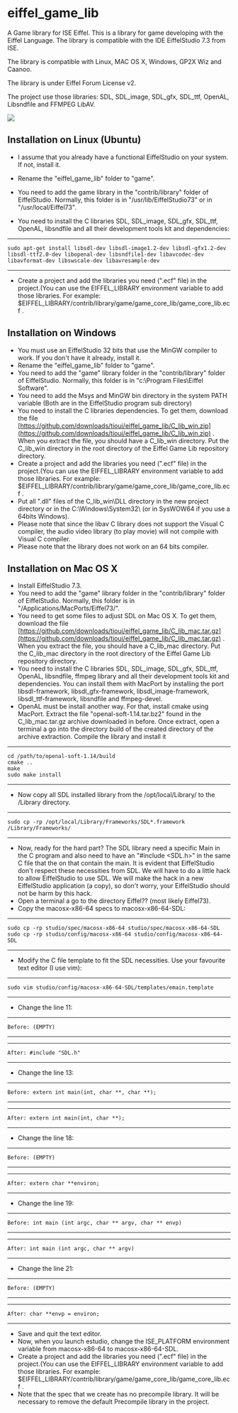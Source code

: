 eiffel_game_lib
===============

A Game library for ISE Eiffel.
This is a library for game developing with the Eiffel Language. The library is compatible with the IDE EiffelStudio 7.3 from ISE.

The library is compatible with Linux, MAC OS X, Windows, GP2X Wiz and Caanoo.

The library is under Eiffel Forum License v2.

The project use those libraries: SDL, SDL_image, SDL_gfx, SDL_ttf, OpenAL, Libsndfile and FFMPEG LibAV.

[<img src="http://api.flattr.com/button/flattr-badge-large.png">](http://flattr.com/thing/971297/Eiffel-Game-Library)

Installation on Linux (Ubuntu)
------------------------------

* I assume that you already have a functional EiffelStudio on your system. If not, install it.
* Rename the "eiffel_game_lib" folder to "game".
* You need to add the game library in the "contrib/library" folder of EiffelStudio. Normally, this folder is in "/usr/lib/EiffelStudio73" or in "/usr/local/Eiffel73".

* You need to install the C libraries SDL, SDL_image, SDL_gfx, SDL_ttf, OpenAL, libsndfile and all their development tools kit and dependencies:  

***

	sudo apt-get install libsdl-dev libsdl-image1.2-dev libsdl-gfx1.2-dev libsdl-ttf2.0-dev libopenal-dev libsndfile1-dev libavcodec-dev libavformat-dev libswscale-dev libavresample-dev 

***

* Create a project and add the libraries you need (".ecf" file) in the project.(You can use the EIFFEL_LIBRARY environment variable to add those libraries. For example: $EIFFEL_LIBRARY/contrib/library/game/game_core_lib/game_core_lib.ecf .


Installation on Windows
-----------------------

* You must use an EiffelStudio 32 bits that use the MinGW compiler to work. If you don't have it already, install it.
* Rename the "eiffel_game_lib" folder to "game".
* You need to add the "game" library folder in the "contrib/library" folder of EiffelStudio. Normally, this folder is in "c:\Program Files\Eiffel Software\".
* You need to add the Msys and MinGW bin directory in the system PATH variable (Both are in the EiffelStudio program sub directory)
* You need to install the C libraries dependencies. To get them, download the file [https://github.com/downloads/tioui/eiffel_game_lib/C_lib_win.zip](https://github.com/downloads/tioui/eiffel_game_lib/C_lib_win.zip) . When you extract the file, you should have a C_lib_win directory. Put the C_lib_win directory in the root directory of the Eiffel Game Lib repository directory.
* Create a project and add the libraries you need (".ecf" file) in the project.(You can use the EIFFEL_LIBRARY environment variable to add those libraries. For example: $EIFFEL_LIBRARY/contrib/library/game/game_core_lib/game_core_lib.ecf .
* Put all ".dll" files of the C_lib_win\DLL directory in the new project directory or in the C:\Windows\System32\ (or in SysWOW64 if you use a 64bits Windows).
* Please note that since the libav C library does not support the Visual C compiler, the audio video library (to play movie) will not compile with Visual C compiler.
* Please note that the library does not work on an 64 bits compiler.

Installation on Mac OS X
------------------------

* Install EiffelStudio 7.3.
* You need to add the "game" library folder in the "contrib/library" folder of EiffelStudio. Normally, this folder is in "/Applications/MacPorts/Eiffel73/".
* You need to get some files to adjust SDL on Mac OS X. To get them, download the file [https://github.com/downloads/tioui/eiffel_game_lib/C_lib_mac.tar.gz](https://github.com/downloads/tioui/eiffel_game_lib/C_lib_mac.tar.gz) . When you extract the file, you should have a C_lib_mac directory. Put the C_lib_mac directory in the root directory of the Eiffel Game Lib repository directory.
* You need to install the C libraries SDL, SDL_image, SDL_gfx, SDL_ttf, OpenAL, libsndfile, ffmpeg library and all their development tools kit and dependencies. You can install them with MacPort by installing the port libsdl-framework, libsdl_gfx-framework, libsdl_image-framework, libsdl_ttf-framework, libsndfile and ffmpeg-devel.
* OpenAL must be install another way. For that, install cmake using MacPort. Extract the file "openal-soft-1.14.tar.bz2" found in the C_lib_mac.tar.gz archive downloaded in before. Once extract, open a terminal a go into the directory build of the created directory of the archive extraction. Compile the library and install it


***

    cd /path/to/openal-soft-1.14/build
    cmake ..
    make
    sudo make install

***

* Now copy all SDL installed library from the /opt/local/Library/ to the /Library directory.

***

    sudo cp -rp /opt/local/Library/Frameworks/SDL*.framework /Library/Frameworks/

***

* Now, ready for the hard part? The SDL library need a specific Main in the C program and also need to have an "#include <SDL.h>" in the same C file that the on that contain the main. It is evident that EiffelStudio don't respect these necessities from SDL. We will have to do a little hack to allow EiffelStudio to use SDL. We will make the hack in a new EiffelStudio application (a copy), so don't worry, your EiffelStudio should not be harm by this hack.
* Open a terminal a go to the directory Eiffel?? (most likely Eiffel73).
* Copy the macosx-x86-64 specs to macosx-x86-64-SDL:

***

    sudo cp -rp studio/spec/macosx-x86-64 studio/spec/macosx-x86-64-SDL
    sudo cp -rp studio/config/macosx-x86-64 studio/config/macosx-x86-64-SDL

***

* Modify the C file template to fit the SDL necessities. Use your favourite text editor (I use vim):

***

    sudo vim studio/config/macosx-x86-64-SDL/templates/emain.template

***

* Change the line 11:

***

    Before: (EMPTY)

***

***

    After: #include "SDL.h"

***

* Change the line 13:

***

    Before: extern int main(int, char **, char **);

***

***

    After: extern int main(int, char **);

***

* Change the line 18:

***

    Before: (EMPTY)

***

***

    After: extern char **environ;

***

* Change the line 19:

***

    Before: int main (int argc, char ** argv, char ** envp)

***

***

    After: int main (int argc, char ** argv)

***

* Change the line 21:

***

    Before: (EMPTY)

***

***

    After: char **envp = environ;

***

* Save and quit the text editor.
* Now, when you launch estudio, change the ISE_PLATFORM environment variable from macosx-x86-64 to macosx-x86-64-SDL.
* Create a project and add the libraries you need (".ecf" file) in the project.(You can use the EIFFEL_LIBRARY environment variable to add those libraries. For example: $EIFFEL_LIBRARY/contrib/library/game/game_core_lib/game_core_lib.ecf .
* Note that the spec that we create has no precompile library. It will be necessary to remove the default Precompile library in the project.

